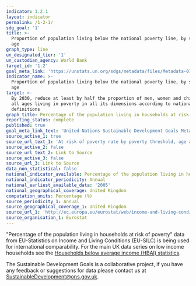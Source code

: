 ```yaml
---
indicator: 1.2.1
layout: indicator
permalink: /1-2-1/
sdg_goal: '1'
title: >-
  Proportion of population living below the national poverty line, by sex and
  age
graph_type: line
un_designated_tier: '1'
un_custodian_agency: World Bank
target_id: '1.2'
goal_meta_link: 'https://unstats.un.org/sdgs/metadata/files/Metadata-01-02-01.pdf'
indicator_name: >-
  Proportion of population living below the national poverty line, by sex and
  age
target: >-
  By 2030, reduce at least by half the proportion of men, women and children of
  all ages living in poverty in all its dimensions according to national
  definitions
graph_title: Percentage of the population living in households at risk of poverty
reporting_status: complete
published: true
goal_meta_link_text: 'United Nations Sustainable Development Goals Metadata: 1.2.1'
source_active_1: true
source_url_text_1: 'At risk of poverty rate by poverty threshold, age and sex survey'
source_active_2: false
source_url_text_2: Link to Source
source_active_3: false
source_url_3: Link to Source
data_non_statistical: false
national_indicator_available: Percentage of the population living in households at risk of poverty
national_indicator_periodicity: Annual
national_earliest_available_data: '2005'
national_geographical_coverage: United Kingdom
computation_units: Percentage (%)
source_periodicity_1: Annual
source_geographical_coverage_1: United Kingdom
source_url_1: 'http://ec.europa.eu/eurostat/web/income-and-living-conditions/data/database '
source_organisation_1: Eurostat
---
```

"Percentage of the population living in households at risk of poverty" data from EU-Statistics on Income and Living Conditions (EU-SILC) is being used for international comparability. For the main UK data series on low income households see the [Households below average income (HBAI) statistics](https://www.gov.uk/government/collections/households-below-average-income-hbai--2).

The Sustainable Development Goals is a collaborative project, if you have any feedback or suggestions for data please contact us at <SustainableDevelopment@ons.gov.uk>.
